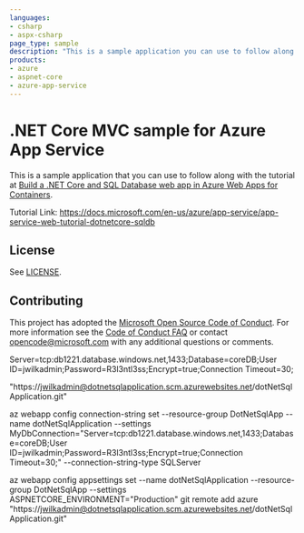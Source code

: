 ```yaml
---
languages:
- csharp
- aspx-csharp
page_type: sample
description: "This is a sample application you can use to follow along w/ the Build a .NET Core and SQL Database web app in Azure Web Apps for Containers tutorial."
products:
- azure
- aspnet-core
- azure-app-service
---
```


# .NET Core MVC sample for Azure App Service

This is a sample application that you can use to follow along with the tutorial at 
[Build a .NET Core and SQL Database web app in Azure Web Apps for Containers](https://docs.microsoft.com/azure/app-service/containers/tutorial-dotnetcore-sqldb-app). 

Tutorial Link:
https://docs.microsoft.com/en-us/azure/app-service/app-service-web-tutorial-dotnetcore-sqldb

## License

See [LICENSE](LICENSE.md).

## Contributing

This project has adopted the [Microsoft Open Source Code of Conduct](https://opensource.microsoft.com/codeofconduct/). For more information see the [Code of Conduct FAQ](https://opensource.microsoft.com/codeofconduct/faq/) or contact [opencode@microsoft.com](mailto:opencode@microsoft.com) with any additional questions or comments.
  
  Server=tcp:db1221.database.windows.net,1433;Database=coreDB;User ID=jwilkadmin;Password=R3l3ntl3ss;Encrypt=true;Connection Timeout=30;

  "https://jwilkadmin@dotnetsqlapplication.scm.azurewebsites.net/dotNetSqlApplication.git"


  az webapp config connection-string set --resource-group DotNetSqlApp --name dotNetSqlApplication --settings MyDbConnection="Server=tcp:db1221.database.windows.net,1433;Database=coreDB;User ID=jwilkadmin;Password=R3l3ntl3ss;Encrypt=true;Connection Timeout=30;" --connection-string-type SQLServer


  az webapp config appsettings set --name dotNetSqlApplication --resource-group DotNetSqlApp --settings ASPNETCORE_ENVIRONMENT="Production"
git remote add azure "https://jwilkadmin@dotnetsqlapplication.scm.azurewebsites.net/dotNetSqlApplication.git"